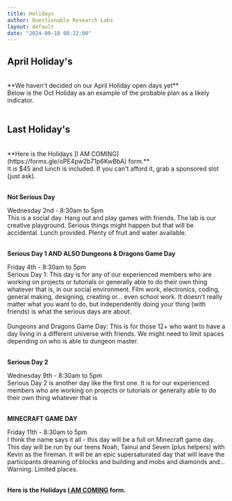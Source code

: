 ```yaml
---
title: Holidays
author: Questionable Research Labs
layout: default
date: "2024-09-18 08:22:00"
---
```


## April Holiday's ##
<br>
**We haven't decided on our April Holiday open days yet**
<br>Below is the Oct Holiday as an example of the probable plan as a likely indicator.
<br><br>

## Last Holiday's ##
<br>
**Here is the Holidays [I AM COMING](https://forms.gle/oPE4pw2b71p6KwBbA) form.**<br> 
It is $45 and lunch is included. If you can't afford it, grab a sponsored slot (just ask).
<br><br>

<p align="left"><b>Not Serious Day</b></p>
Wednesday 2nd - 8:30am to 5pm<br>
This is a social day. Hang out and play games with friends. The lab is our creative playground. Serious things might happen but that will be accidental. Lunch provided. Plenty of fruit and water available. <br><br>

<p align="left"><b>Serious Day 1 AND ALSO Dungeons & Dragons Game Day</b></p>
Friday 4th - 8:30am to 5pm<br> 
Serious Day 1: This day is for any of our experienced members who are working on projects or tutorials or generally able to do their own thing whatever that is, in our social environment. Film work, electronics, coding, general making, designing, creating or... even school work. It doesn't really matter what you want to do, but independently doing your thing (with friends) is what the serious days are about.<br><br>
Dungeons and Dragons Game Day:  This is for those 12+ who want to have a day living in a different universe with friends. We might need to limit spaces depending on who is able to dungeon master.<br><br>   

<p align="left"><b>Serious Day 2</b></p>
Wednesday 9th - 8:30am to 5pm<br> 
Serious Day 2 is another day like the first one. It is for our experienced members who are working on projects or tutorials or generally able to do their own thing whatever that is<br><br> 

<p align="left"><b>MINECRAFT GAME DAY</b></p>
Friday 11th - 8:30am to 5pm<br> 
I think the name says it all - this day will be a full on Minecraft game day. This day will be run by our teens Noah, Tainui and Seven (plus helpers) with Kevin as the fireman. It will be an epic supersaturated day that will leave the participants dreaming of blocks and building and mobs and diamonds and...<br> 
Warning: Limited places.  <br><br>

 

**Here is the Holidays [I AM COMING](https://forms.gle/oPE4pw2b71p6KwBbA) form.**<br> 



